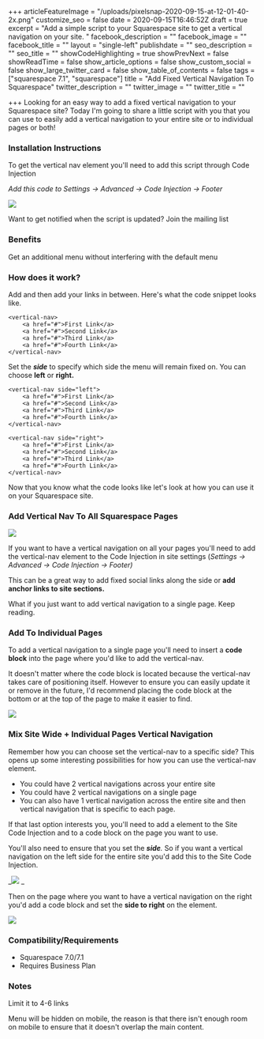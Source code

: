 +++
articleFeatureImage = "/uploads/pixelsnap-2020-09-15-at-12-01-40-2x.png"
customize_seo = false
date = 2020-09-15T16:46:52Z
draft = true
excerpt = "Add a simple script to your Squarespace site to get a vertical navigation on your site. "
facebook_description = ""
facebook_image = ""
facebook_title = ""
layout = "single-left"
publishdate = ""
seo_description = ""
seo_title = ""
showCodeHighlighting = true
showPrevNext = false
showReadTime = false
show_article_options = false
show_custom_social = false
show_large_twitter_card = false
show_table_of_contents = false
tags = ["squarespace 7.1", "squarespace"]
title = "Add Fixed Vertical Navigation To Squarespace"
twitter_description = ""
twitter_image = ""
twitter_title = ""

+++
Looking for an easy way to add a fixed vertical navigation to your Squarespace site? Today I'm going to share a little script with you that you can use to easily add a vertical navigation to your entire site or to individual pages or both!

### Installation Instructions

To get the vertical nav element you'll need to add this script through Code Injection

_Add this code to Settings -> Advanced -> Code Injection -> Footer_

![](/uploads/script-install-2x.png)

Want to get notified when the script is updated? Join the mailing list

### Benefits

Get an additional menu without interfering with the default menu

### How does it work?

Add <vertical-nav> and then add your links in between. Here's what the code snippet looks like.

    <vertical-nav>
    	<a href="#">First Link</a>
        <a href="#">Second Link</a>
        <a href="#">Third Link</a>
        <a href="#">Fourth Link</a>
    </vertical-nav>

Set the **_side_** to specify which side the menu will remain fixed on. You can choose **left** or **right.**

    <vertical-nav side="left">
    	<a href="#">First Link</a>
        <a href="#">Second Link</a>
        <a href="#">Third Link</a>
        <a href="#">Fourth Link</a>
    </vertical-nav>
    
    <vertical-nav side="right">
    	<a href="#">First Link</a>
        <a href="#">Second Link</a>
        <a href="#">Third Link</a>
        <a href="#">Fourth Link</a>
    </vertical-nav>

Now that you know what the code looks like let's look at how you can use it on your Squarespace site.

### Add Vertical Nav To All Squarespace Pages

![](/uploads/add-vertical-nav-2x.png)

If you want to have a vertical navigation on all your pages you'll need to add the vertical-nav element to the Code Injection in site settings (_Settings -> Advanced -> Code Injection -> Footer)_

This can be a great way to add fixed social links along the side or **add anchor links to site sections.**

What if you just want to add vertical navigation to a single page. Keep reading.

### Add To Individual Pages

To add a vertical navigation to a single page you'll need to insert a **code block** into the page where you'd like to add the vertical-nav.

It doesn't matter where the code block is located because the vertical-nav takes care of positioning itself. However to ensure you can easily update it or remove in the future, I'd recommend placing the code block at the bottom or at the top of the page to make it easier to find.

![](/uploads/vertical-nav-both-sides-on-page-2x.png)

### Mix Site Wide + Individual Pages Vertical Navigation

Remember how you can choose set the vertical-nav to a specific side? This opens up some interesting possibilities for how you can use the vertical-nav element.

* You could have 2 vertical navigations across your entire site
* You could have 2 vertical navigations on a single page
* You can also have 1 vertical navigation across the entire site and then vertical navigation that is specific to each page.

If that last option interests you, you'll need to add a <vertical-nav> element to the Site Code Injection and to a code block on the page you want to use.

You'll also need to ensure that you set the **_side_**_._ So if you want a vertical navigation on the left side for the entire site you'd add this to the Site Code Injection.

_![](/uploads/vertical-nav-side-left-2x.png) _

Then on the page where you want to have a vertical navigation on the right you'd add a code block and set the **side to right** on the <vertical-nav> element.

![](/uploads/page-specific-vertical-nav-2x.png)

### Compatibility/Requirements

* Squarespace 7.0/7.1
* Requires Business Plan

### Notes

Limit it to 4-6 links

Menu will be hidden on mobile, the reason is that there isn't enough room on mobile to ensure that it doesn't overlap the main content.